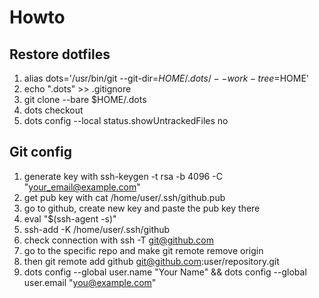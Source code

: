 # Howto
## Restore dotfiles
1) alias dots='/usr/bin/git --git-dir=$HOME/.dots/ --work-tree=$HOME'
2) echo ".dots" >> .gitignore
3) git clone --bare <git-repo-url> $HOME/.dots
4) dots checkout
5) dots config --local status.showUntrackedFiles no
## Git config
1) generate key with ssh-keygen -t rsa -b 4096 -C "your_email@example.com"
2) get pub key with cat /home/user/.ssh/github.pub
3) go to github, create new key and paste the pub key there
4) eval "$(ssh-agent -s)"
5) ssh-add -K /home/user/.ssh/github
6) check connection with ssh -T git@github.com
7) go to the specific repo and make git remote remove origin
8) then git remote add github git@github.com:user/repository.git
9) dots config --global user.name "Your Name" && dots config --global user.email "you@example.com"
